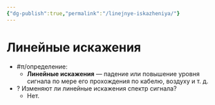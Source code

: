 ```yaml
---
{"dg-publish":true,"permalink":"/linejnye-iskazheniya/"}
---
```



# Линейные искажения

- #π/определение:
	- **Линейные искажения** — падение или повышение уровня сигнала по мере его прохождения по кабелю, воздуху и т. д.
- ? Изменяют ли линейные искажения спектр сигнала?
	- Нет.
